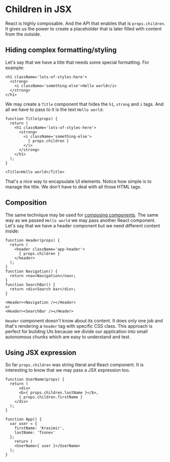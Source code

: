 # Children in JSX

React is highly composable. And the API that enables that is `props.children`. It gives us the power to create a placeholder that is later filled with content from the outside.

## Hiding complex formatting/styling

Let's say that we have a title that needs some special formatting. For example:

```
<h1 className='lots-of-styles-here'>
  <strong>
    <i className='something-else'>Hello world</i>
  </strong>
</h1>
```
We may create a `Title` component that hides the `h1`, `strong` and `i` tags. And all we have to pass to it is the text `Hello world`:

```
function Title(props) {
  return (
    <h1 className='lots-of-styles-here'>
      <strong>
        <i className='something-else'>
          { props.children }
        </i>
      </strong>
    </h1>
  );
}

<Title>Hello world</Title>
```

That's a nice way to encapsulate UI elements. Notice how simple is to manage the title. We don't have to deal with all those HTML tags.

## Composition

The same technique may be used for [composing components](https://github.com/krasimir/react-in-patterns/tree/master/patterns/composition). The same way as we passed `Hello world` we may pass another React component. Let's say that we have a header component but we need different content inside:

```
function Header(props) {
  return (
    <header className='app-header'>
      { props.children }
    </header>
  );
}
function Navigation() {
  return <nav>Navigation</nav>;
}
function SearchBar() {
  return <div>Search bar</div>;
}

<Header><Navigation /></Header>
or
<Header><SearchBar /></Header>
```

`Header` component doesn't know about its content. It does only one job and that's rendering a `header` tag with specific CSS class. This approach is perfect for building UIs because we divide our application into small autonomous chunks which are easy to understand and test.

## Using JSX expression

So far `props.children` was string literal and React component. It is interesting to know that we may pass a JSX expression too.

```
function UserName(props) {
  return (
	  <div>
      <b>{ props.children.lastName }</b>,
      { props.children.firstName }
    </div>
  );
}

function App() {
  var user = {
    firstName: 'Krasimir',
    lastName: 'Tsonev'
  };
	return (
    <UserName>{ user }</UserName>
  );
}
```
